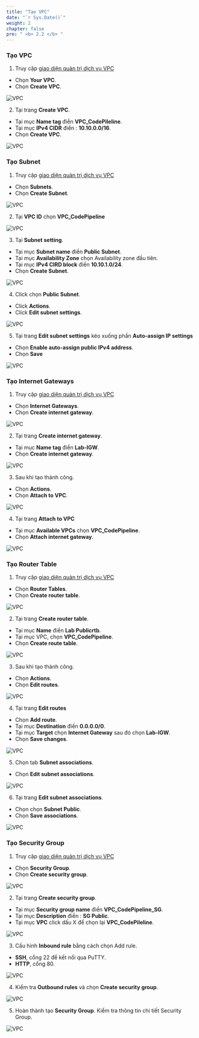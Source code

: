 ```yaml
---
title: "Tạo VPC"
date: "`r Sys.Date()`"
weight: 2
chapter: false
pre: " <b> 2.2 </b> "
---
```


### Tạo VPC

1. Truy cập [giao diện quản trị dịch vụ VPC](https://console.aws.amazon.com/vpc/home)

- Chọn **Your VPC**.
- Chọn **Create VPC**.

![VPC](/images/2.prerequisite/001-createvpccodepipeline.png)

2. Tại trang **Create VPC**.

- Tại mục **Name tag** điền **VPC_CodePileline**.
- Tại mục **IPv4 CIDR** điền : **10.10.0.0/16**.
- Chọn **Create VPC**.

![VPC](/images/2.prerequisite/002-createvpccodepipeline.png)

### Tạo Subnet

1. Truy cập [giao diện quản trị dịch vụ VPC](https://console.aws.amazon.com/vpc/home)

- Chọn **Subnets**.
- Chọn **Create Subnet**.

![VPC](/images/2.prerequisite/001-createsubnet.png)

2. Tại **VPC ID** chọn **VPC_CodePipeline**

![VPC](/images/2.prerequisite/002-createsubnet.png)

3. Tại **Subnet setting**.
- Tại mục **Subnet name** điền **Public Subnet**.
- Tại mục **Availability Zone** chọn Availability zone đầu tiên.
- Tại mục **IPv4 CIRD block** điền **10.10.1.0/24**.
- Chọn **Create Subnet**.

![VPC](/images/2.prerequisite/003-createsubnet.png)

4. Click chọn **Public Subnet**.
- Click **Actions**.
- Click **Edit subnet settings**.

![VPC](/images/2.prerequisite/004-createsubnet.png)

5. Tại trang **Edit subnet settings** kéo xuống phần **Auto-assign IP settings**

- Chọn **Enable auto-assign public IPv4 address**.
- Chọn **Save**

![VPC](/images/2.prerequisite/005-createsubnet.png)

### Tạo Internet Gateways

1. Truy cập [giao diện quản trị dịch vụ VPC](https://console.aws.amazon.com/vpc/home)

- Chọn **Internet Gateways**.
- Chọn **Create internet gateway**.

![VPC](/images/2.prerequisite/001-createigw.png)

2. Tại trang **Create internet gateway**.

- Tại mục **Name tag** điền **Lab-IGW**.
- Chọn **Create internet gateway**.

![VPC](/images/2.prerequisite/002-createigw.png)


3. Sau khi tạo thành công.

- Chọn **Actions**.
- Chọn **Attach to VPC**.

![VPC](/images/2.prerequisite/003-createigw.png)

4. Tại trang **Attach to VPC**

- Tại mục **Available VPCs** chọn **VPC_CodePipeline**.
- Chọn **Attach internet gateway**.

![VPC](/images/2.prerequisite/004-createigw.png)

### Tạo Router Table

1. Truy cập [giao diện quản trị dịch vụ VPC](https://console.aws.amazon.com/vpc/home)

- Chọn **Router Tables**.
- Chọn **Create router table**.

![VPC](/images/2.prerequisite/001-creatertb.png)

2. Tại trang **Create router table**.

- Tại mục **Name** điền **Lab Publicrtb**.
- Tại mục VPC, chọn **VPC_CodePipeline**.
- Chọn **Create route table**.

![VPC](/images/2.prerequisite/002-creatertb.png)


3. Sau khi tạo thành công.

- Chọn **Actions**.
- Chọn **Edit routes**.

![VPC](/images/2.prerequisite/003-creatertb.png)

4. Tại trang **Edit routes**

- Chọn **Add route**.
- Tại mục **Destination** điền **0.0.0.0/0**.
- Tại mục **Target** chọn **Internet Gateway** sau đó chọn **Lab-IGW**.
- Chọn **Save changes**.

![VPC](/images/2.prerequisite/004-creatertb.png)

5. Chọn tab **Subnet associations**.

- Chọn **Edit subnet associations**.

![VPC](/images/2.prerequisite/005-creatertb.png)

6. Tại trang **Edit subnet associations**.

- Chọn chọn **Subnet Public**.
- Chọn **Save associations**.

![VPC](/images/2.prerequisite/006-creatertb.png)

### Tạo Security Group

1. Truy cập [giao diện quản trị dịch vụ VPC](https://console.aws.amazon.com/vpc/home)

- Chọn **Security Group**.
- Chọn **Create security group**.

![VPC](/images/2.prerequisite/003-createsg.png)

2. Tại trang **Create security group**.

- Tại mục **Security group name** điền **VPC_CodePipeline_SG**.
- Tại mục **Description** điền : **SG Public**.
- Tại mục **VPC** click dấu X để chọn lại **VPC_CodePileline**.

![VPC](/images/2.prerequisite/004-createsg.png)

3. Cấu hình **Inbound rule** bằng cách chọn Add rule.

- **SSH**, cổng 22 để kết nối qua PuTTY.
- **HTTP**, cổng 80.

![VPC](/images/2.prerequisite/005-createsg.png)

4. Kiểm tra **Outbound rules** và chọn **Create security group**.

![VPC](/images/2.prerequisite/006-createsg.png)

5. Hoàn thành tạo **Security Group**. Kiểm tra thông tin chi tiết Security Group.

![VPC](/images/2.prerequisite/007-createsg.png)